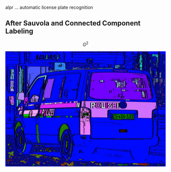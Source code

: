 alpr ... automatic license plate recognition


## After Sauvola and Connected Component Labeling

```math
G^2
```

![car003](img/scwCAR003.jpg)
